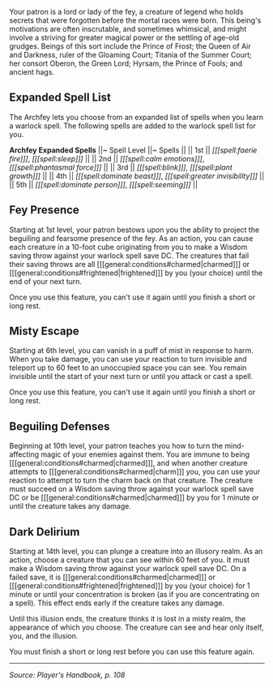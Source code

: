 Your patron is a lord or lady of the fey, a creature of legend who holds secrets that were forgotten before the mortal races were born. This being's motivations are often inscrutable, and sometimes whimsical, and might involve a striving for greater magical power or the settling of age-old grudges. Beings of this sort include the Prince of Frost; the Queen of Air and Darkness, ruler of the Gloaming Court; Titania of the Summer Court; her consort Oberon, the Green Lord; Hyrsam, the Prince of Fools; and ancient hags.

## Expanded Spell List

The Archfey lets you choose from an expanded list of spells when you learn a warlock spell. The following spells are added to the warlock spell list for you.

**Archfey Expanded Spells**
||~ Spell Level ||~ Spells ||
|| 1st || *[[[spell:faerie fire]]]*, *[[[spell:sleep]]]* ||
|| 2nd || *[[[spell:calm emotions]]]*, *[[[spell:phantasmal force]]]* ||
|| 3rd || *[[[spell:blink]]]*, *[[[spell:plant growth]]]* ||
|| 4th || *[[[spell:dominate beast]]]*, *[[[spell:greater invisibility]]]* ||
|| 5th || *[[[spell:dominate person]]]*, *[[[spell:seeming]]]* ||

## Fey Presence

Starting at 1st level, your patron bestows upon you the ability to project the beguiling and fearsome presence of the fey. As an action, you can cause each creature in a 10-foot cube originating from you to make a Wisdom saving throw against your warlock spell save DC. The creatures that fail their saving throws are all [[[general:conditions#charmed|charmed]]] or [[[general:conditions#frightened|frightened]]] by you (your choice) until the end of your next turn.

Once you use this feature, you can't use it again until you finish a short or long rest.

## Misty Escape

Starting at 6th level, you can vanish in a puff of mist in response to harm. When you take damage, you can use your reaction to turn invisible and teleport up to 60 feet to an unoccupied space you can see. You remain invisible until the start of your next turn or until you attack or cast a spell.

Once you use this feature, you can't use it again until you finish a short or long rest.

## Beguiling Defenses

Beginning at 10th level, your patron teaches you how to turn the mind-affecting magic of your enemies against them. You are immune to being [[[general:conditions#charmed|charmed]]], and when another creature attempts to [[[general:conditions#charmed|charm]]] you, you can use your reaction to attempt to turn the charm back on that creature. The creature must succeed on a Wisdom saving throw against your warlock spell save DC or be [[[general:conditions#charmed|charmed]]] by you for 1 minute or until the creature takes any damage.

## Dark Delirium

Starting at 14th level, you can plunge a creature into an illusory realm. As an action, choose a creature that you can see within 60 feet of you. It must make a Wisdom saving throw against your warlock spell save DC. On a failed save, it is [[[general:conditions#charmed|charmed]]] or [[[general:conditions#frightened|frightened]]] by you (your choice) for 1 minute or until your concentration is broken (as if you are concentrating on a spell). This effect ends early if the creature takes any damage.

Until this illusion ends, the creature thinks it is lost in a misty realm, the appearance of which you choose. The creature can see and hear only itself, you, and the illusion.

You must finish a short or long rest before you can use this feature again.

----

*Source: Player's Handbook, p. 108*